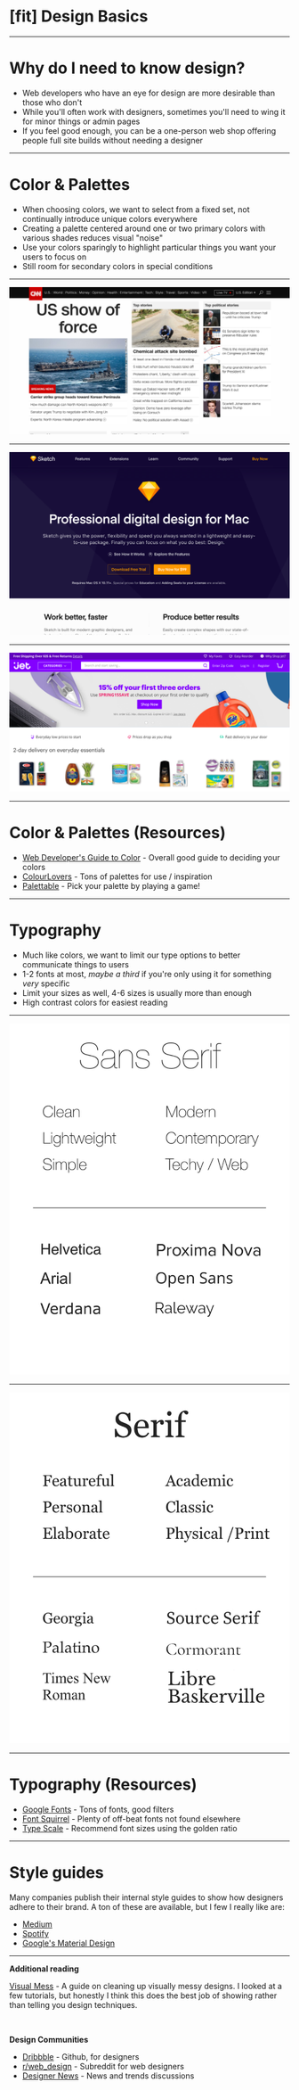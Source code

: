 # [fit] Design Basics

---

# Why do I need to know design?

* Web developers who have an eye for design are more desirable than those who don't
* While you'll often work with designers, sometimes you'll need to wing it for minor things or admin pages
* If you feel good enough, you can be a one-person web shop offering people full site builds without needing a designer

---

# Color & Palettes

* When choosing colors, we want to select from a fixed set, not continually introduce unique colors everywhere
* Creating a palette centered around one or two primary colors with various shades reduces visual "noise"
* Use your colors sparingly to highlight particular things you want your users to focus on
* Still room for secondary colors in special conditions

---

![fit](./assets/cnn.jpg)

---

![fit](./assets/sketch.png)

---

![fit](./assets/jet.png)

---

# Color & Palettes (Resources)

* [Web Developer's Guide to Color](https://www.smashingmagazine.com/2016/04/web-developer-guide-color/) - Overall good guide to deciding your colors
* [ColourLovers](http://www.colourlovers.com/palettes) - Tons of palettes for use / inspiration
* [Palettable](http://www.palettable.io/) - Pick your palette by playing a game!

---

# Typography

* Much like colors, we want to limit our type options to better communicate things to users
* 1-2 fonts at most, _maybe a third_ if you're only using it for something _very_ specific
* Limit your sizes as well, 4-6 sizes is usually more than enough
* High contrast colors for easiest reading

---

![fit original](./assets/sans.jpg)

---

![fit original](./assets/serif.jpg)

---

# Typography (Resources)

* [Google Fonts](https://fonts.google.com/) - Tons of fonts, good filters
* [Font Squirrel](https://www.fontsquirrel.com/) - Plenty of off-beat fonts not found elsewhere
* [Type Scale](http://type-scale.com/) - Recommend font sizes using the golden ratio

---

# Style guides

Many companies publish their internal style guides to show how designers adhere to their brand. A ton of these are available, but I few I really like are:

* [Medium](https://www.behance.net/gallery/7226653/Medium-Brand-Development)
* [Spotify](https://issuu.com/bondo/docs/spo_brandidentityguidelines_final)
* [Google's Material Design](https://material.io/guidelines/)

---

**Additional reading**

[Visual Mess](http://www.visualmess.com/) - A guide on cleaning up visually messy designs. I looked at a few tutorials, but honestly I think this does the best job of showing rather than telling you design techniques.

<br/>

**Design Communities**

* [Dribbble](https://dribbble.com/) - Github, for designers
* [r/web_design](https://www.reddit.com/r/web_design/) - Subreddit for web designers
* [Designer News](https://www.designernews.co/) - News and trends discussions
